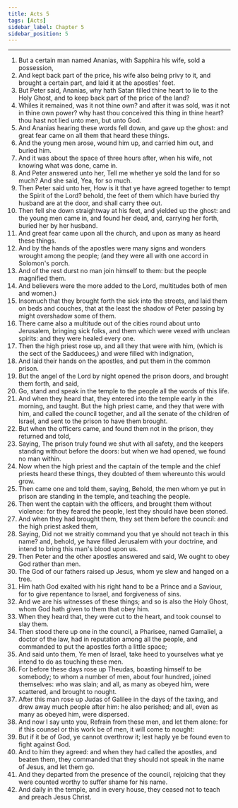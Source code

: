 ```yaml
---
title: Acts 5
tags: [Acts]
sidebar_label: Chapter 5
sidebar_position: 5
---
```


---
1. But a certain man named Ananias, with Sapphira his wife, sold a possession,
2. And kept back part of the price, his wife also being privy to it, and brought a certain part, and laid it at the apostles' feet.
3. But Peter said, Ananias, why hath Satan filled thine heart to lie to the Holy Ghost, and to keep back part of the price of the land?
4. Whiles it remained, was it not thine own? and after it was sold, was it not in thine own power? why hast thou conceived this thing in thine heart? thou hast not lied unto men, but unto God.
5. And Ananias hearing these words fell down, and gave up the ghost: and great fear came on all them that heard these things.
6. And the young men arose, wound him up, and carried him out, and buried him.
7. And it was about the space of three hours after, when his wife, not knowing what was done, came in.
8. And Peter answered unto her, Tell me whether ye sold the land for so much? And she said, Yea, for so much.
9. Then Peter said unto her, How is it that ye have agreed together to tempt the Spirit of the Lord? behold, the feet of them which have buried thy husband are at the door, and shall carry thee out.
10. Then fell she down straightway at his feet, and yielded up the ghost: and the young men came in, and found her dead, and, carrying her forth, buried her by her husband.
11. And great fear came upon all the church, and upon as many as heard these things.
12. And by the hands of the apostles were many signs and wonders wrought among the people; (and they were all with one accord in Solomon's porch.
13. And of the rest durst no man join himself to them: but the people magnified them.
14. And believers were the more added to the Lord, multitudes both of men and women.)
15. Insomuch that they brought forth the sick into the streets, and laid them on beds and couches, that at the least the shadow of Peter passing by might overshadow some of them.
16. There came also a multitude out of the cities round about unto Jerusalem, bringing sick folks, and them which were vexed with unclean spirits: and they were healed every one.
17. Then the high priest rose up, and all they that were with him, (which is the sect of the Sadducees,) and were filled with indignation,
18. And laid their hands on the apostles, and put them in the common prison.
19. But the angel of the Lord by night opened the prison doors, and brought them forth, and said,
20. Go, stand and speak in the temple to the people all the words of this life.
21. And when they heard that, they entered into the temple early in the morning, and taught. But the high priest came, and they that were with him, and called the council together, and all the senate of the children of Israel, and sent to the prison to have them brought.
22. But when the officers came, and found them not in the prison, they returned and told,
23. Saying, The prison truly found we shut with all safety, and the keepers standing without before the doors: but when we had opened, we found no man within.
24. Now when the high priest and the captain of the temple and the chief priests heard these things, they doubted of them whereunto this would grow.
25. Then came one and told them, saying, Behold, the men whom ye put in prison are standing in the temple, and teaching the people.
26. Then went the captain with the officers, and brought them without violence: for they feared the people, lest they should have been stoned.
27. And when they had brought them, they set them before the council: and the high priest asked them,
28. Saying, Did not we straitly command you that ye should not teach in this name? and, behold, ye have filled Jerusalem with your doctrine, and intend to bring this man's blood upon us.
29. Then Peter and the other apostles answered and said, We ought to obey God rather than men.
30. The God of our fathers raised up Jesus, whom ye slew and hanged on a tree.
31. Him hath God exalted with his right hand to be a Prince and a Saviour, for to give repentance to Israel, and forgiveness of sins.
32. And we are his witnesses of these things; and so is also the Holy Ghost, whom God hath given to them that obey him.
33. When they heard that, they were cut to the heart, and took counsel to slay them.
34. Then stood there up one in the council, a Pharisee, named Gamaliel, a doctor of the law, had in reputation among all the people, and commanded to put the apostles forth a little space;
35. And said unto them, Ye men of Israel, take heed to yourselves what ye intend to do as touching these men.
36. For before these days rose up Theudas, boasting himself to be somebody; to whom a number of men, about four hundred, joined themselves: who was slain; and all, as many as obeyed him, were scattered, and brought to nought.
37. After this man rose up Judas of Galilee in the days of the taxing, and drew away much people after him: he also perished; and all, even as many as obeyed him, were dispersed.
38. And now I say unto you, Refrain from these men, and let them alone: for if this counsel or this work be of men, it will come to nought:
39. But if it be of God, ye cannot overthrow it; lest haply ye be found even to fight against God.
40. And to him they agreed: and when they had called the apostles, and beaten them, they commanded that they should not speak in the name of Jesus, and let them go.
41. And they departed from the presence of the council, rejoicing that they were counted worthy to suffer shame for his name.
42. And daily in the temple, and in every house, they ceased not to teach and preach Jesus Christ.